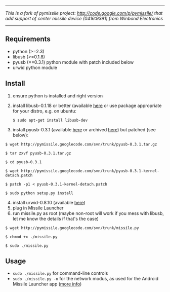 
***
_This is a fork of pymissile project: http://code.google.com/p/pymissile/
that add support of center missile device (0416:9391) from Winbond Electronics_
***

Requirements
------------

* python (>=2.3)
* libusb (>=0.1.8)
* pyusb (==0.3.1) python module with patch included below
* urwid python module 

Install
-------

1. ensure python is installed and right version
2. install libusb-0.1.18 or better (available [here](http://libusb.sourceforge.net/) or use package appropriate for your distro, e.g. on ubuntu:

    ```$ sudo apt-get install libusb-dev```

3. install pyusb-0.3.1 (available [here](http://libusb.sourceforge.net/) or archived [here](http://pymissile.googlecode.com/svn/trunk/pyusb-0.3.1.tar.gz)) but patched (see below):

```
$ wget http://pymissile.googlecode.com/svn/trunk/pyusb-0.3.1.tar.gz

$ tar zxvf pyusb-0.3.1.tar.gz

$ cd pyusb-0.3.1

$ wget http://pymissile.googlecode.com/svn/trunk/pyusb-0.3.1-kernel-detach.patch

$ patch -p1 < pyusb-0.3.1-kernel-detach.patch

$ sudo python setup.py install
```

4. install urwid-0.8.10 (available [here](http://excess.org/urwid/))
5. plug in Missile Launcher
6. run missile.py as root (maybe non-root will work if you mess with libusb, let me know the details if that's the case)

```
$ wget http://pymissile.googlecode.com/svn/trunk/missile.py

$ chmod +x ./missile.py

$ sudo ./missile.py
```
    
Usage
-----
* `sudo ./missile.py` for command-line controls
* `sudo ./missile.py -n` for the network modus, as used for the Android Missile Launcher app ([more info](http://www.momentofgeekiness.com))
